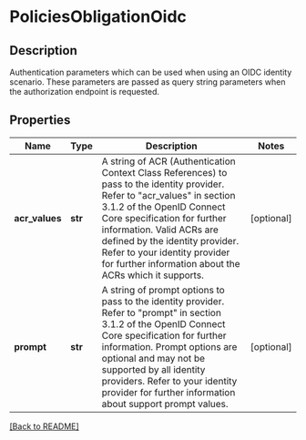 # PoliciesObligationOidc

## Description

Authentication parameters which can be used when using an OIDC identity scenario. These parameters are passed as query string parameters when the authorization endpoint is  requested.


## Properties

Name | Type | Description | Notes
------------ | ------------- | ------------- | -------------
**acr\_values** | **str** | A string of ACR (Authentication Context Class References) to pass to the identity provider. Refer to \"acr\_values\"  in section 3.1.2 of the OpenID Connect Core specification for further information.  Valid ACRs are defined by the identity provider. Refer to your identity provider for further information about the ACRs which it supports.  | [optional] 
**prompt** | **str** | A string of prompt options to pass to the identity  provider. Refer to \"prompt\" in section 3.1.2 of the  OpenID Connect Core specification for further  information.  Prompt options are optional and may not be supported by  all identity providers. Refer to your identity provider for further information about support prompt values.  | [optional] 

[[Back to README]](../README.md)



